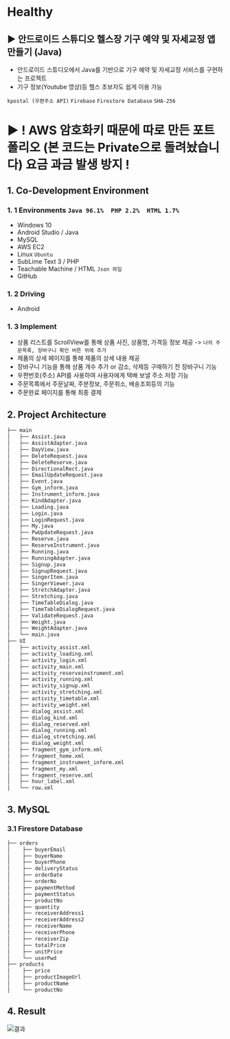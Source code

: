 # Healthy
## ▶ 안드로이드 스튜디오 헬스장 기구 예약 및 자세교정 앱 만들기 (Java)
 
 - 안드로이드 스튜디오에서 Java를 기반으로 기구 예약 및 자세교정 서비스를 구현하는 프로젝트
 - 기구 정보(Youtube 영상)등 헬스 초보자도 쉽게 이용 가능

`kpostal (우편주소 API)` `Firebase` `Firestore Database` `SHA-256`

# ▶ ! AWS 암호화키 때문에 따로 만든 포트폴리오 (본 코드는 Private으로 돌려놨습니다) 요금 과금 발생 방지 !

## 1. Co-Development Environment   
### 1. 1 Environments `Java 96.1%  PHP 2.2%  HTML 1.7%`
- Windows 10
- Android Studio / Java
- MySQL
- AWS EC2
- Linux `Ubuntu`
- SubLime Text 3 / PHP
- Teachable Machine / HTML `Json 파일`
- GitHub

### 1. 2 Driving
- Android

### 1. 3 Implement
- 상품 리스트를 ScrollView를 통해 상품 사진, 상품명, 가격등 정보 제공 -> `나의 주문목록, 장바구니 확인 버튼 위에 추가`
- 제품의 상세 페이지를 통해 제품의 상세 내용 제공
- 장바구니 기능을 통해 상품 개수 추가 or 감소, 삭제등 구매하기 전 장바구니 기능
- 우편번호(주소) API를 사용하여 사용자에게 택배 보낼 주소 저장 기능
- 주문목록에서 주문날짜, 주분정보, 주문취소, 배송조회등의 기능
- 주문완료 페이지를 통해 최종 결제

## 2. Project Architecture   
```bash
├── main
│   ├── Assist.java
│   ├── AssistAdapter.java
│   ├── DayView.java
│   ├── DeleteRequest.java
│   ├── DeleteReserve.java
│   ├── DirectionalRect.java
│   ├── EmailUpdateRequest.java
│   ├── Event.java
│   ├── Gym_inform.java
│   ├── Instrument_inform.java
│   ├── KindAdapter.java
│   ├── Loading.java
│   ├── Login.java
│   ├── LoginRequest.java
│   ├── My.java
│   ├── PwUpdateRequest.java
│   ├── Reserve.java
│   ├── ReserveInstrument.java
│   ├── Running.java
│   ├── RunningAdapter.java
│   ├── Signup.java
│   ├── SignupRequest.java
│   ├── SingerItem.java
│   ├── SingerViewer.java
│   ├── StretchAdapter.java
│   ├── Stretching.java
│   ├── TimeTableDialog.java
│   ├── TimeTableDialogRequest.java
│   ├── ValidateRequest.java
│   ├── Weight.java
│   ├── WeightAdapter.java
│   └── main.java
├── UI
│   ├── activity_assist.xml
│   ├── activity_loading.xml
│   ├── activity_login.xml
│   ├── activity_main.xml
│   ├── activity_reserveinstrument.xml
│   ├── activity_running.xml
│   ├── activity_signup.xml
│   ├── activity_stretching.xml
│   ├── activity_timetable.xml
│   ├── activity_weight.xml
│   ├── dialog_assist.xml
│   ├── dialog_kind.xml
│   ├── dialog_reserved.xml
│   ├── dialog_running.xml
│   ├── dialog_stretching.xml
│   ├── dialog_weight.xml
│   ├── fragment_gym_inform.xml
│   ├── fragment_home.xml
│   ├── fragment_instrument_inform.xml
│   ├── fragment_my.xml
│   ├── fragment_reserve.xml
│   ├── hour_label.xml
│   └── row.xml

```

## 3. MySQL   
### 3.1 Firestore Database
```bash
├── orders
│    ├── buyerEmail
│    ├── buyerName
│    ├── buyerPhone
│    ├── deliveryStatus
│    ├── orderDate
│    ├── orderNo
│    ├── paymentMethod
│    ├── paymentStatus
│    ├── productNo
│    ├── quantity
│    ├── receiverAddress1
│    ├── receiverAddress2
│    ├── receiverName
│    ├── receiverPhone
│    ├── receiverZip
│    ├── totalPrice
│    ├── unitPrice
│    └── userPwd
├── products
│    ├── price
│    ├── productImageUrl
│    ├── productName
│    └── productNo
```

## 4. Result

![결과](https://github.com/shyang12/Healthy_portfolio/assets/85710913/19d9bc24-66be-4e5e-866a-48dd6d5610d5)
